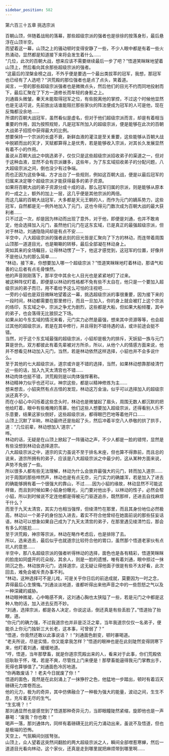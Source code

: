 ```yaml
---
sidebar_position: 582
---
```

 第六百三十五章 挑选宗派


百朝山顶，伴随着战局的落幕，那些超级宗派的强者也是徐徐的按落身形，最后悬浮在山顶半空。  
而望着这一幕，山顶之上的骚动顿时变得安静了一些，不少人眼中都是有着一些火热涌动，显然都是知道接下来将会发生着什么……  
“几位，此次的百朝大战，想来应该不需要继续最后一步了吧？”悟道笑眯眯地望着山顶上，然后看向其余那些超级宗派的强者。  
“这最后的涅槃金榜之战，不外乎便是要选一个最出类拔萃的冠军，我想，那冠军也已经有了人选吧？”洪荒殿的那位强者也是点了点头，笑着道。  
闻言，一旁的那些超级宗派强者也是微微点头，然后他们的目光不约而同地投射而下，最后汇聚在了下方一道修长而年轻的身影之上。  
刘通眉头微皱，秦天未能取得冠军之位，有些脱离他的掌控，不过这个时候他显然也是无话可说，先前放出话谁能阻拦那些家伙的阵法便成为冠军的人可是他，现在反悔都没余地……  
所谓的百朝大战冠军，虽然看似是虚名，但对于他们超级宗派而言，却是有着相当重要的作用，因为按照规矩，凡是冠军所加入的超级宗派，便是能够在此次的百朝大战弟子招揽中获得最大的比例。  
想要保持一个宗派的长盛不衰，新鲜血液的灌注是至关重要，这些能够从百朝大战中脱颖而出的天才，天赋都算得上是优秀，若是能够收入宗派，对其长久发展显然有着不小的作用。  
虽说从百朝大战之中挑选弟子，仅仅只是这些超级宗派招收弟子的渠道之一，但对于这种血液，显然不会有宗派嫌多，这些年，为了东玄域招收弟子的分配问题，八大超级宗派之间，倒也没少有过争端。  
而也正因为这些争端，方才出台了一些规则，例如这百朝大战，便是以最后冠军的归属来决定哪个超级宗派才能获得最多的弟子资源。  
如果将百朝大战的弟子资源分成十成的话，那么冠军归属的宗派，则是能够从原本的一成之上，额外的加上一层，这几乎便是其他宗派的两倍。  
而这几届的百朝大战冠军，大多都是天元王朝的人，而作为元门的嫡系势力，这些冠军，自然都是无一例外地加入了元门，这也令得元门数次成为百朝大战的最大获利者……  
只不过这一次，却是因为林动而出现了意外，对于他，即便是刘通，也并不敢肯定，他会选择加入元门，虽然他们元门在这东玄域，已是真正的最强超级宗派，但对于林动，刘通隐隐间却是有点不安……  
半空中，八大超级宗派的强者此刻的目光皆是汇聚向了下方的林动，而连带着周围山顶那一道道目光，也是唰唰的转移，最后全部凝在林动身上。  
突如其来的全场瞩目，让得林动愣了一下，他这才感觉到，这冠军的位置，好像并不是他认为的那么简单……  
“林动，接下来，你想要加入哪一个超级宗派？”悟道笑眯眯地盯着林动，那语气和善的让后者有点毛骨悚然。  
他的声音刚刚落下，那半空中其余七人目光也是紧紧地盯了过来。  
被这种阵仗盯着，即便是以林动的性格都不免有些不太自在，他只是一个要加入超级宗派的弟子而已，用不着给予这么可怕的注视吧……  
一旁的小貂也是双目微眯地望着这一幕，挑选超级宗派的事很重要，因为接下来的一段时间，林动都需要在那里修行，而且一旦加入，你的身上就会被打上这个宗派的烙印，东玄域之中，宗派之争尤为剧烈，这些都是大船，但如果大船倾覆，其中的弟子，也会落得无比狼狈之下场。  
如果从如今东玄域的情况来看，元门实力必然是最强，想来其中资源等等，也会超过其他的超级宗派，若是在其中修行，并且得到不错待遇的话，或许前途会挺不错。  
当然，对于这个东玄域最强的超级宗派，小貂却是极为的排斥，天妖貂一族与元门算是世仇，双方都彼此有着先辈被对方所杀，所以，从他个人的情感方面来说，他并不想看见林动加入元门，当然，若是林动依然这样选择，小貂也并不会多说什么。  
至于其他的七大超级宗派，道宗或许是不错的选择，当然，如果林动想靠那绫清竹近一些的话，加入九天太清宫也不错……  
林动肉体也挺不错，洪荒殿则是以肉体强悍著称。  
林动精神力似乎也还可以，神宗这些，都是以精神修炼为主……  
想来想去，小貂突然有点古怪的发现，林动这万金油，似乎可以选择加入的超级宗派还真不少。  
而在小貂心中闪烁着这些念头时，林动也是微皱起了眉头，周围无数人都沉默的把他给盯着，眼中有些难掩的羡慕，他们这些人想要加入超级宗派，还得看别人乐不乐意要，结果这家伙倒好，这些超级宗派，都得眼巴巴地等着他开口……  
山顶上沉默了半晌，林动最终还是抬起了头，然后冲着半空八人恭敬的拱了拱手，道：“几位前辈，林动想加入‘道宗’。”  
哗。  
林动的话，无疑是在山顶上掀起了一阵骚动之声，不少人都是一脸的错愕，显然是有些没想到林动会选择道宗。  
八大超级宗派之中，道宗的实力虽说不至于排名末座，但也算不得靠前，而且总的说来，道宗所拥有的弟子，应该是八大超级宗派之中最少的，这从某种方面来说，声势不免弱了一些。  
所以很多人都有些无法理解，林动为什么会放弃最强大的元门，转而加入道宗……  
对于周围的那些哗然声，林动也是有点无奈，元门实力的确雄浑，若是加入了进去的确能够拥有着一个很强大的靠山，不过……因为小貂的缘故，林动显然不可能这样做，而且到时候如果小貂身份曝光，元门要对他出手，以林动的性子，必然会帮小貂，所以到时候说不定连他都是得被元门驱逐追杀，既然那样，还进去自找麻烦干什么？  
而至于九天太清宫，其实力也相当强悍，但绫清竹在那里，而且其身份地位必然极高，林动以一个弟子的身份加入进去，着实不符合他曾经在她面前说的那些狂妄话语，林动可以想象如果自己成为了九天太清宫的弟子，在那里遇见绫清竹后，那会有多么的尴尬……  
至于洪荒殿，神宗等宗派，林动在略作考虑后，也是排除了去。  
所以，选来选去，最后似乎也就道宗比较符合他的胃口，虽然那个悟道老家伙有点坑人的意思……  
半空中，那八名超级宗派的强者听得林动的选择，面色也是各有精彩，悟道笑眯眯的脸庞如同盛开的花朵般，其余人，则是一脸的遗憾，唯有着刘通，眼中掠过一抹阴沉之色，林动放弃元门，选择道宗，这无疑让得他面子很是有些不太好看，此次回去，难免会被斥责办事不利。  
“林动，这种选择可不是儿戏，可是关乎你日后的前途成就，莫要因为一时之念，弄得最后心生懊悔。”刘通淡淡地道，谁都听得出来他声音之中的一些怨怒之气以及一种深藏的威胁。  
林动眼神微凝，心中略感不爽，这刘通心胸也太狭隘了一些，若是元门之中都是这种人物的话，加入进去反而不妙。  
“刘通，选择宗派，都是各人决定，你说这话，倒还真是有些丢脸了。”悟道抬了抬眼，道。  
“你元门的确力强，不过我道宗也并非是泛泛之辈，当年我道宗仅仅一名弟子，便能杀上你元门独斩三大长老，这本事，可曾弱了？”  
“悟道，你竟然还敢以此事说话？！”刘通面色剧变，顿时暴喝道。  
“老夫所说，尽是实情，你又能拿我怎样？”悟道的眼神也是在此刻陡然变得阴寒下来，他盯着刘通，缓缓地道。  
“哼，悟道，当年那孽畜，就是你道宗荒殿出来的人，看来对于此事，你们荒殿依旧耿耿于怀，嘿，若是不爽，尽管找上门来便是！那孽畜能逼得我元门掌教出手，死得也算够值了。”刘通面色冷厉地道。  
“你再敢废话？！老夫今日就废了你！”  
悟道的面色，竟然是在此刻涌上了一抹狰狞之色，他猛地一步踏出，顿时有着滔天磅礴元力席卷而出。  
他的元力，极为的奇异，其中仿佛融合了一种极为强大的能量，波动之间，生生不息，充斥着无尽的生气。  
“生玄境？！”  
那刘通显然也是感觉到了悟道那种奇异元力，当即眼瞳陡然紧缩，旋即他也是一声暴喝：“废我？你也敢！”  
喝声一落，那刘通体内，同样有着磅礴无比的元力涌动出来，虽说不及悟道，但也是极端的恐怖。  
天空上，气氛瞬间剑拔弩张。  
山顶上，众人望着这突然间翻脸的两大超级宗派之人，瞬间全部噤惹寒蝉，然后一道道目光看向林动，这个家伙，还真是走到哪里就把麻烦带到哪里啊……  
  
  
